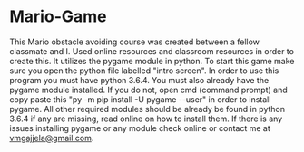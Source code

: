 # Mario-Game
This Mario obstacle avoiding course was created between a fellow classmate and I. Used online resources and classroom resources in order to create this. It utilizes the pygame module in python.
To start this game make sure you open the python file labelled "intro screen".
In order to use this program you must have python 3.6.4.
You must also already have the pygame module installed.
If you do not, open cmd (command prompt) and copy paste this "py -m pip install -U pygame --user" in order to install pygame.
All other required modules should be already be found in python 3.6.4 if any are missing, read online on how to install them.
If there is any issues installing pygame or any module check online or contact me at vmgajjela@gmail.com.
